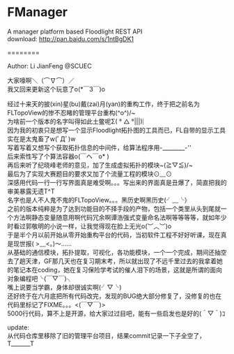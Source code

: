 FManager
========

A manager platform based Floodlight REST API<br>
download: http://pan.baidu.com/s/1ntBgDK1<br>

========

Author: Li JianFeng @SCUEC<br>

大家嚎啊＼（⌒∇⌒）／<br>
我又回来更新这个玩意了o(*￣3￣)o<br>

经过十来天的披(xin)星(bu)戴(zai)月(yan)的重构工作，终于把之前名为FLTopoView的惨不忍睹的管理平台重构(^o^)/~<br>
为啥前一个版本的名字叫得如此土鳖呢Σ( ° △ °|||)︴<br>
因为我的初衷只是想写一个显示Floodlight拓扑图的工具而已，FL自带的显示工具实在是太鬼畜了w(ﾟДﾟ)w<br>
写着写着又想写个获取拓扑信息的中间件，给算法程序用-________-''<br>
后来索性写了个算法容器o(￣ヘ￣o* )<br>
再后来听了纪晓峰老师的意见，加了生成虚拟拓扑的模块~\(≧▽≦)/~<br>
最后为了实现大赛题目的要求又加了个流量工程的模块⊙﹏⊙<br>
深感用代码一行一行写界面真是难受啊。。。写出来的界面真是丑爆了，简直把我的审美暴露无遗T^T<br>
名字也是人不人鬼不鬼的FLTopoView。。。黑历史啊黑历史(╯﹏╰）<br>
之前的版本纯粹是为了达到功能目的不择手段的产物，包括一个类里从头到尾就一个方法啊静态变量随意用啊代码冗余啊谭浩强式变量命名法啊等等等等，就如年少时看过郭敬明的小说一样，让我觉得现在脸上无光o(︶︿︶)o<br>
于是半个月以前开始从零开始重构平台的代码，当初软件工程不好好听课，现在真是现世报( >﹏<。)～……<br>
从基础的通信模块，拓扑提取，可视化，各功能模块，一个一个完成，期间还抽空去了趟天津，GF那几天也在复习期末考，所以就出现了不远千里过去的我拿着她的笔记本在coding，她在复习保险学考试的催人泪下的场景，这就是所谓的面向对象编程吧╰(￣▽￣)╮<br>
嘴上说要当学霸，身体却很诚实啊(╯▽╰)<br>
还好终于在六月底把所有代码改完，发现的BUG绝大部分修复了，没修复的也在代码里标记了FIXME。。。<(￣▽￣)><br>
5000行代码，算不上是开源，给大家过过目吧，能有一些启发也是好的(＾▽＾)ｺ<br>

update:<br>
从代码仓库里移除了旧的管理平台项目，结果commit记录一下子全空了，T_______T
